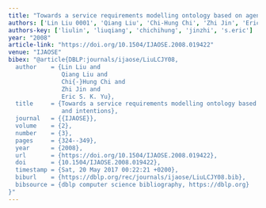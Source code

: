 ```yaml
---
title: "Towards a service requirements modelling ontology based on agent knowledge and intentions"
authors: ['Lin Liu 0001', 'Qiang Liu', 'Chi-Hung Chi', 'Zhi Jin', 'Eric S. K. Yu']
authors-key: ['liulin', 'liuqiang', 'chichihung', 'jinzhi', 's.eric']
year: "2008"
article-link: "https://doi.org/10.1504/IJAOSE.2008.019422"
venue: "IJAOSE"
bibex: "@article{DBLP:journals/ijaose/LiuLCJY08,
  author    = {Lin Liu and
               Qiang Liu and
               Chi{-}Hung Chi and
               Zhi Jin and
               Eric S. K. Yu},
  title     = {Towards a service requirements modelling ontology based on agent knowledge
               and intentions},
  journal   = {{IJAOSE}},
  volume    = {2},
  number    = {3},
  pages     = {324--349},
  year      = {2008},
  url       = {https://doi.org/10.1504/IJAOSE.2008.019422},
  doi       = {10.1504/IJAOSE.2008.019422},
  timestamp = {Sat, 20 May 2017 00:22:21 +0200},
  biburl    = {https://dblp.org/rec/journals/ijaose/LiuLCJY08.bib},
  bibsource = {dblp computer science bibliography, https://dblp.org}
}"
---
```

